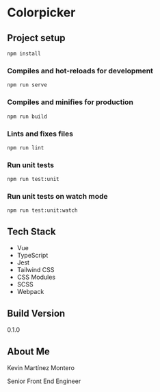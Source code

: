 # Colorpicker

## Project setup
```
npm install
```

### Compiles and hot-reloads for development
```
npm run serve
```

### Compiles and minifies for production
```
npm run build
```

### Lints and fixes files
```
npm run lint
```

### Run unit tests
```
npm run test:unit
```

### Run unit tests on watch mode
```
npm run test:unit:watch
```

## Tech Stack

* Vue
* TypeScript
* Jest
* Tailwind CSS
* CSS Modules
* SCSS
* Webpack

## Build Version

0.1.0

## About Me

Kevin Martínez Montero

Senior Front End Engineer
